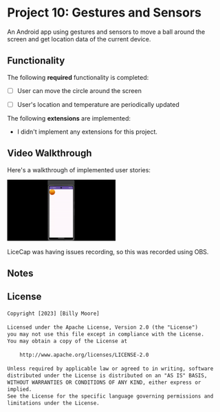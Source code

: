 # Project 10: Gestures and Sensors

An Android app using gestures and sensors to move a ball around the screen and get location data of the current device.

## Functionality 

The following **required** functionality is completed:

* [ ] User can move the circle around the screen
* [ ] User's location and temperature are periodically updated


The following **extensions** are implemented:

* I didn't implement any extensions for this project.

## Video Walkthrough

Here's a walkthrough of implemented user stories:

<img src='Project10Demo.gif' title='Video Walkthrough' width='50%' alt='Video Walkthrough' />

LiceCap was having issues recording, so this was recorded using OBS.

## Notes

## License

    Copyright [2023] [Billy Moore]

    Licensed under the Apache License, Version 2.0 (the "License")
    you may not use this file except in compliance with the License.
    You may obtain a copy of the License at

        http://www.apache.org/licenses/LICENSE-2.0

    Unless required by applicable law or agreed to in writing, software
    distributed under the License is distributed on an "AS IS" BASIS,
    WITHOUT WARRANTIES OR CONDITIONS OF ANY KIND, either express or implied.
    See the License for the specific language governing permissions and
    limitations under the License.
